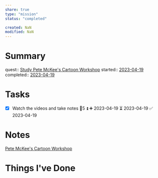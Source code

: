 ```yaml
---
share: true
type: "mission"
status: "completed"

created: NaN 
modified: NaN
---
```

  
# Summary
quest:: [Study Pete McKee's Cartoon Workshop](./Study%20Pete%20McKee's%20Cartoon%20Workshop.md)
started:: [2023-04-19](./2023-04-19.md)
completed:: [2023-04-19](./2023-04-19.md)
# Tasks
- [x] Watch the videos and take notes 🥄5 ⏫ ➕ 2023-04-19 ⏳ 2023-04-19 ✅ 2023-04-19
# Notes
[Pete McKee's Cartoon Workshop](./Pete%20McKee's%20Cartoon%20Workshop.md)




# Things I've Done